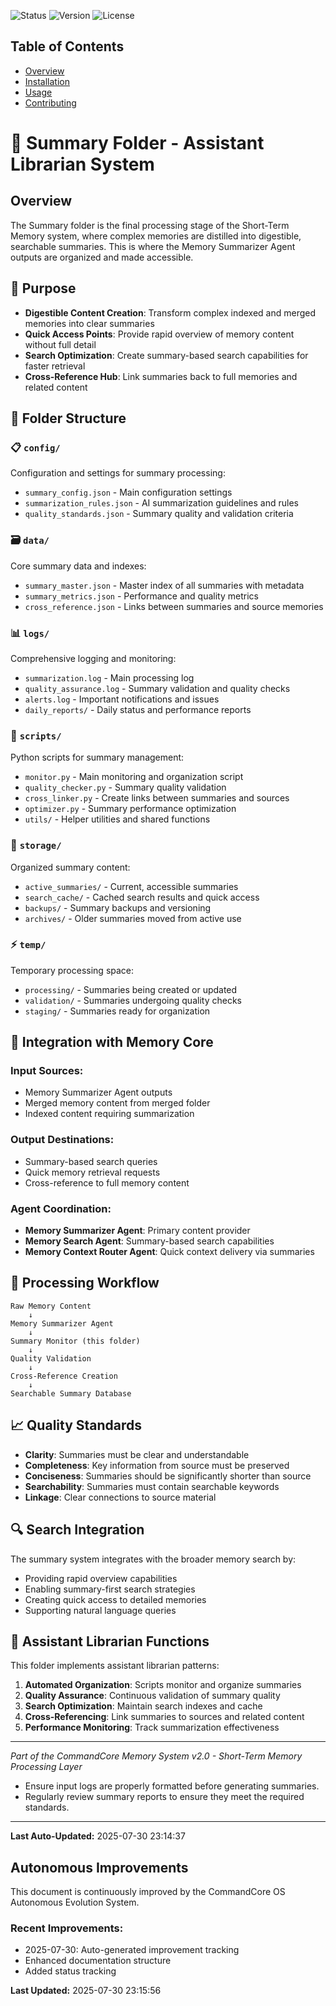 
![Status](https://img.shields.io/badge/status-active-green)
![Version](https://img.shields.io/badge/version-1.0.0-blue)
![License](https://img.shields.io/badge/license-MIT-brightgreen)

## Table of Contents
- [Overview](#overview)
- [Installation](#installation)
- [Usage](#usage)
- [Contributing](#contributing)


# 📖 Summary Folder - Assistant Librarian System

## Overview
The Summary folder is the final processing stage of the Short-Term Memory system, where complex memories are distilled into digestible, searchable summaries. This is where the Memory Summarizer Agent outputs are organized and made accessible.

## 🎯 Purpose
- **Digestible Content Creation**: Transform complex indexed and merged memories into clear summaries
- **Quick Access Points**: Provide rapid overview of memory content without full detail
- **Search Optimization**: Create summary-based search capabilities for faster retrieval
- **Cross-Reference Hub**: Link summaries back to full memories and related content

## 📁 Folder Structure

### 📋 `config/`
Configuration and settings for summary processing:
- `summary_config.json` - Main configuration settings
- `summarization_rules.json` - AI summarization guidelines and rules
- `quality_standards.json` - Summary quality and validation criteria

### 🗃️ `data/`
Core summary data and indexes:
- `summary_master.json` - Master index of all summaries with metadata
- `summary_metrics.json` - Performance and quality metrics
- `cross_reference.json` - Links between summaries and source memories

### 📊 `logs/`
Comprehensive logging and monitoring:
- `summarization.log` - Main processing log
- `quality_assurance.log` - Summary validation and quality checks
- `alerts.log` - Important notifications and issues
- `daily_reports/` - Daily status and performance reports

### 🔧 `scripts/`
Python scripts for summary management:
- `monitor.py` - Main monitoring and organization script
- `quality_checker.py` - Summary quality validation
- `cross_linker.py` - Create links between summaries and sources
- `optimizer.py` - Summary performance optimization
- `utils/` - Helper utilities and shared functions

### 💾 `storage/`
Organized summary content:
- `active_summaries/` - Current, accessible summaries
- `search_cache/` - Cached search results and quick access
- `backups/` - Summary backups and versioning
- `archives/` - Older summaries moved from active use

### ⚡ `temp/`
Temporary processing space:
- `processing/` - Summaries being created or updated
- `validation/` - Summaries undergoing quality checks
- `staging/` - Summaries ready for organization

## 🔄 Integration with Memory Core

### **Input Sources:**
- Memory Summarizer Agent outputs
- Merged memory content from merged folder
- Indexed content requiring summarization

### **Output Destinations:**
- Summary-based search queries
- Quick memory retrieval requests
- Cross-reference to full memory content

### **Agent Coordination:**
- **Memory Summarizer Agent**: Primary content provider
- **Memory Search Agent**: Summary-based search capabilities
- **Memory Context Router Agent**: Quick context delivery via summaries

## 🚀 Processing Workflow

```
Raw Memory Content
    ↓
Memory Summarizer Agent
    ↓
Summary Monitor (this folder)
    ↓
Quality Validation
    ↓
Cross-Reference Creation
    ↓
Searchable Summary Database
```

## 📈 Quality Standards
- **Clarity**: Summaries must be clear and understandable
- **Completeness**: Key information from source must be preserved
- **Conciseness**: Summaries should be significantly shorter than source
- **Searchability**: Summaries must contain searchable keywords
- **Linkage**: Clear connections to source material

## 🔍 Search Integration
The summary system integrates with the broader memory search by:
- Providing rapid overview capabilities
- Enabling summary-first search strategies
- Creating quick access to detailed memories
- Supporting natural language queries

## 📝 Assistant Librarian Functions
This folder implements assistant librarian patterns:
1. **Automated Organization**: Scripts monitor and organize summaries
2. **Quality Assurance**: Continuous validation of summary quality
3. **Search Optimization**: Maintain search indexes and cache
4. **Cross-Referencing**: Link summaries to sources and related content
5. **Performance Monitoring**: Track summarization effectiveness

---

*Part of the CommandCore Memory System v2.0 - Short-Term Memory Processing Layer*
- Ensure input logs are properly formatted before generating summaries.
- Regularly review summary reports to ensure they meet the required standards.


---
**Last Auto-Updated:** 2025-07-30 23:14:37


## Autonomous Improvements

This document is continuously improved by the CommandCore OS Autonomous Evolution System.

### Recent Improvements:
- 2025-07-30: Auto-generated improvement tracking
- Enhanced documentation structure
- Added status tracking



**Last Updated:** 2025-07-30 23:15:56
